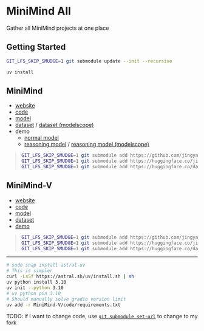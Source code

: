 # MiniMind All

Gather all MiniMind projects at one place

## Getting Started

```bash
GIT_LFS_SKIP_SMUDGE=1 git submodule update --init --recursive
```

```bash
uv install
```

## MiniMind

- [website](https://jingyaogong.github.io/minimind/)
- [code](https://github.com/jingyaogong/minimind)
- [model](https://huggingface.co/jingyaogong/MiniMind2)
- [dataset](https://huggingface.co/datasets/jingyaogong/minimind_dataset) / [dataset (modelscope)](https://www.modelscope.cn/datasets/gongjy/minimind_dataset)
- demo
  - [normal model](https://www.modelscope.cn/studios/gongjy/MiniMind)
  - [reasoning model](https://huggingface.co/spaces/jingyaogong/MiniMind) / [reasoning model (modelscope)](https://www.modelscope.cn/studios/gongjy/MiniMind-Reasoning)

> ```bash
> GIT_LFS_SKIP_SMUDGE=1 git submodule add https://github.com/jingyaogong/minimind.git MiniMind/code
> GIT_LFS_SKIP_SMUDGE=1 git submodule add https://huggingface.co/jingyaogong/MiniMind2 MiniMind/model
> GIT_LFS_SKIP_SMUDGE=1 git submodule add https://huggingface.co/datasets/jingyaogong/minimind_dataset MiniMind/dataset
> ```

## MiniMind-V

- [website](https://jingyaogong.github.io/minimind-v/)
- [code](https://github.com/jingyaogong/minimind-v)
- [model](https://huggingface.co/jingyaogong/MiniMind2-V)
- [dataset](https://huggingface.co/datasets/jingyaogong/minimind-v_dataset)
- [demo](https://www.modelscope.cn/studios/gongjy/MiniMind-V)

> ```bash
> GIT_LFS_SKIP_SMUDGE=1 git submodule add https://github.com/jingyaogong/minimind-v.git MiniMind-V/code
> GIT_LFS_SKIP_SMUDGE=1 git submodule add https://huggingface.co/jingyaogong/MiniMind2-V MiniMind-V/model
> GIT_LFS_SKIP_SMUDGE=1 git submodule add https://huggingface.co/datasets/jingyaogong/minimind-v_dataset MiniMind-V/dataset
> ```

---

```bash
# sudo snap install astral-uv
# This is simpler
curl -LsSf https://astral.sh/uv/install.sh | sh
uv python install 3.10
uv init --python 3.10
# uv python pin 3.10
# Should manually solve gradio version limit
uv add -r MiniMind-V/code/requirements.txt
```

TODO: if I want to change code, use [`git submodule set-url`](https://git-scm.com/docs/git-submodule#Documentation/git-submodule.txt-set-url--ltpathgtltnewurlgt) to change to my fork
